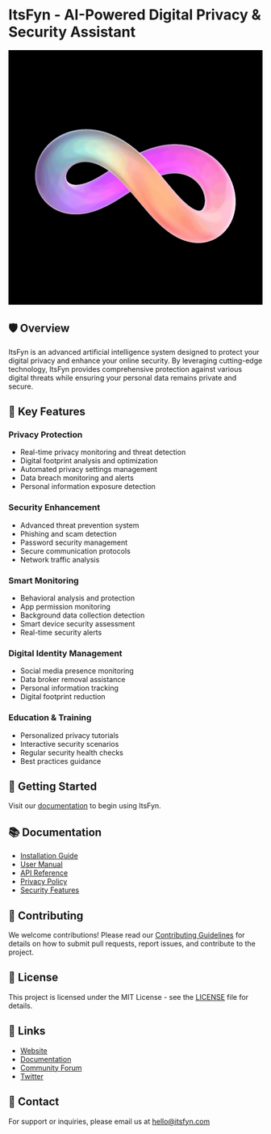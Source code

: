 # ItsFyn - AI-Powered Digital Privacy & Security Assistant
![Logo](./assets/logo.png)

## 🛡️ Overview
ItsFyn is an advanced artificial intelligence system designed to protect your digital privacy and enhance your online security. By leveraging cutting-edge technology, ItsFyn provides comprehensive protection against various digital threats while ensuring your personal data remains private and secure.

## 🌟 Key Features

### Privacy Protection
- Real-time privacy monitoring and threat detection
- Digital footprint analysis and optimization
- Automated privacy settings management
- Data breach monitoring and alerts
- Personal information exposure detection

### Security Enhancement
- Advanced threat prevention system
- Phishing and scam detection
- Password security management
- Secure communication protocols
- Network traffic analysis

### Smart Monitoring
- Behavioral analysis and protection
- App permission monitoring
- Background data collection detection
- Smart device security assessment
- Real-time security alerts

### Digital Identity Management
- Social media presence monitoring
- Data broker removal assistance
- Personal information tracking
- Digital footprint reduction

### Education & Training
- Personalized privacy tutorials
- Interactive security scenarios
- Regular security health checks
- Best practices guidance

## 🚀 Getting Started
Visit our [documentation](docs/getting-started.md) to begin using ItsFyn.

## 📚 Documentation
- [Installation Guide](docs/installation.md)
- [User Manual](docs/user-manual.md)
- [API Reference](docs/api-reference.md)
- [Privacy Policy](docs/privacy-policy.md)
- [Security Features](docs/security-features.md)

## 🤝 Contributing
We welcome contributions! Please read our [Contributing Guidelines](CONTRIBUTING.md) for details on how to submit pull requests, report issues, and contribute to the project.

## 📄 License
This project is licensed under the MIT License - see the [LICENSE](LICENSE) file for details.

## 🔗 Links
- [Website](https://www.itsfyn.com)
- [Documentation](https://www.itsfyn.com/docs)
- [Community Forum](https://www.itsfyn.com/community)
- [Twitter](https://www.x.com/itsfynai)

## 📧 Contact
For support or inquiries, please email us at hello@itsfyn.com
